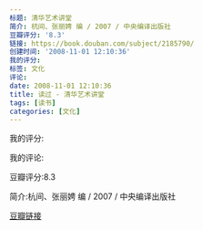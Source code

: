 ```yaml
---
标题: 清华艺术讲堂
简介: 杭间、张丽娉 编 / 2007 / 中央编译出版社
豆瓣评分: '8.3'
链接: https://book.douban.com/subject/2185790/
创建时间: '2008-11-01 12:10:36'
我的评分:
标签: 文化
评论:
date: 2008-11-01 12:10:36
title: 读过 - 清华艺术讲堂
tags: [读书]
categories: [文化]
---
```


我的评分:

我的评论:

豆瓣评分:8.3

简介:杭间、张丽娉 编 / 2007 / 中央编译出版社

[豆瓣链接](https://book.douban.com/subject/2185790/)

